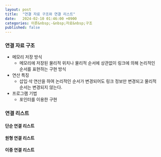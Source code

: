 ```yaml
---
layout: post
title:  "연결 자료 구조와 연결 리스트"
date:   2024-02-10 01:46:00 +0900
categories: 이론&nbsp;-&nbsp;자료&nbsp;구조
published: false
---
```


### 연결 자료 구조

- 메모리 저장 방식
    - 메모리에 저장된 물리적 위치나 물리적 순서에 상관없이 링크에 의해 논리적인 순서를 표현하는 구현 방식
- 연산 특징
    - 삽입·삭 연산을 하여 논리적인 순서가 변경되어도 링크 정보만 변경되고 물리적 순서는 변경되지 않는다.
- 프로그램 기법
    - 포인터를 이용한 구현

### 연결 리스트

#### 단순 연결 리스트

#### 원형 연결 리스트

#### 이중 연결 리스트